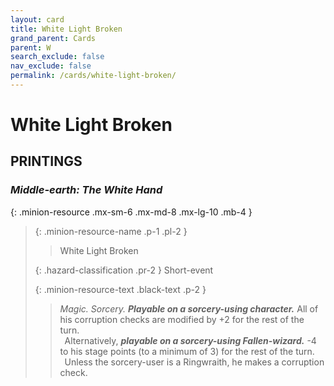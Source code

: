 ```yaml
---
layout: card
title: White Light Broken
grand_parent: Cards
parent: W
search_exclude: false
nav_exclude: false
permalink: /cards/white-light-broken/
---
```


# White Light Broken


## PRINTINGS


### _Middle-earth: The White Hand_

{: .minion-resource .mx-sm-6 .mx-md-8 .mx-lg-10 .mb-4 }
> {: .minion-resource-name .p-1 .pl-2 }
> > <div class="hazard-mp"></div>
> > <div class="card-name">White Light Broken</div>
>
> {: .hazard-classification .pr-2 }
> Short-event
>
> {: .minion-resource-text .black-text .p-2 }
> > _Magic._ _Sorcery._ ***Playable on a sorcery-using character.*** All of his corruption checks are modified by +2 for the rest of the turn. <br>&ensp;Alternatively, ***playable on a sorcery-using Fallen-wizard.*** -4 to his stage points (to a minimum of 3) for the rest of the turn. <br>&ensp;Unless the sorcery-user is a Ringwraith, he makes a corruption check. 
> 
